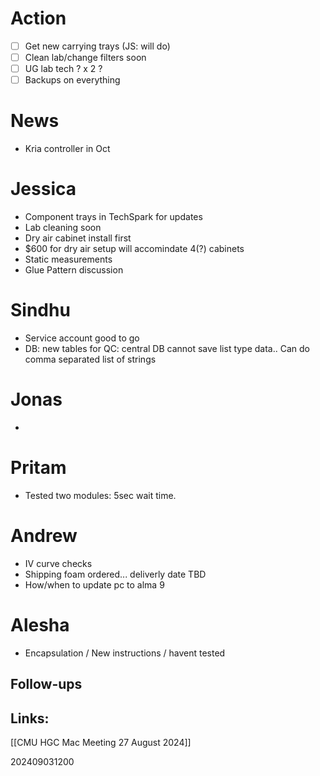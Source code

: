 # Action 
- [ ] Get new carrying trays (JS: will do)
- [ ] Clean lab/change filters soon 
- [ ] UG lab tech ? x 2 ?
- [ ] Backups on everything

# News
- Kria controller in Oct

# Jessica
- Component trays in TechSpark for updates
- Lab cleaning soon
- Dry air cabinet install first
- $600  for dry air setup will accomindate 4(?) cabinets 
- Static measurements
- Glue Pattern discussion

# Sindhu 
- Service account good to go
- DB: new tables for QC: central DB cannot save list type data.. Can do comma separated list of strings

# Jonas
- 

# Pritam
- Tested two modules: 5sec wait time. 

# Andrew
- IV curve checks 
- Shipping foam ordered... deliverly date TBD
- How/when to update pc to alma 9

# Alesha 
- Encapsulation / New instructions / havent tested


## Follow-ups


## Links: 

[[CMU HGC Mac Meeting 27 August 2024]]

202409031200
